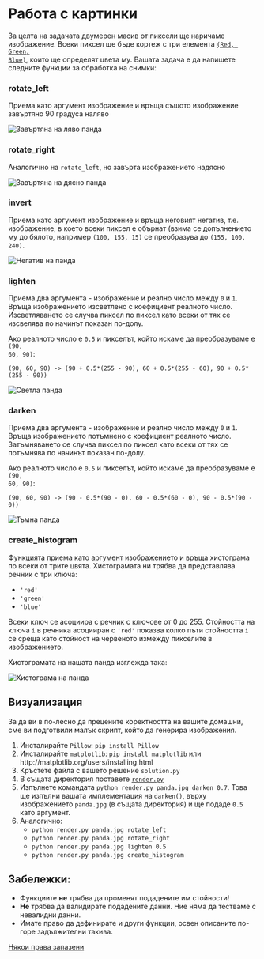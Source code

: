 <html>
<body>
<h1>Работа с картинки</h1>
<p>За целта на задачата двумерен масив от пиксели  ще наричаме изображение. Всеки
пиксел ще бъде кортеж с три елемента <a href="https://bg.wikipedia.org/wiki/RGB"><code>(Red, Green,&#x000A;Blue)</code></a>, които ще определят цвета му. Вашата
задача е да напишете следните функции за обработка на снимки:</p>

<h3>rotate_left</h3>

<p>Приема като аргумент изображение и връща същото изображение завъртяно 90
градуса наляво</p>

<p><img src="https://raw.githubusercontent.com/fmi/python-homework/master/2016/01/panda_rotate_left.jpg" alt="Завъртяна на ляво панда"></p>

<h3>rotate_right</h3>

<p>Аналогично на <code>rotate_left</code>, но завърта изображението надясно</p>

<p><img src="https://raw.githubusercontent.com/fmi/python-homework/master/2016/01/panda_rotate_right.jpg" alt="Завъртяна на дясно панда"></p>

<h3>invert</h3>

<p>Приема като аргумент изображение и връща неговият негатив, т.е. изображение, в
което всеки пиксел е обърнат (взима се допълнението му до бялото, например
<code>(100, 155, 15)</code> се преобразува до <code>(155, 100, 240)</code>.</p>

<p><img src="https://raw.githubusercontent.com/fmi/python-homework/master/2016/01/panda_invert.jpg" alt="Негатив на панда"></p>

<h3>lighten</h3>

<p>Приема два аргумента - изображение и реално число между <code>0</code> и <code>1</code>. Връща
изображението изсветлено с коефициент реалното число. Изсветляването се случва
пиксел по пиксел като всеки от тях се изсвелява по начинът показан по-долу.</p>

<p>Ако реалното число е <code>0.5</code> и пикселът, който искаме да преобразуваме е <code>(90,&#x000A;60, 90)</code>:</p>

<p><code>(90, 60, 90) -&gt; (90 + 0.5*(255 - 90), 60 + 0.5*(255 - 60), 90 + 0.5*(255 - 90))</code></p>

<p><img src="https://raw.githubusercontent.com/fmi/python-homework/master/2016/01/panda_lighten.jpg" alt="Светла панда"></p>

<h3>darken</h3>

<p>Приема два аргумента - изображение и реално число между <code>0</code> и <code>1</code>. Връща
изображението потъмнено с коефициент реалното число. Затъмняването се случва
пиксел по пиксел като всеки от тях се потъмнява по начинът показан по-долу.</p>


<p>Ако реалното число е <code>0.5</code> и пикселът, който искаме да преобразуваме е <code>(90,&#x000A;60, 90)</code>:</p>

<p><code>(90, 60, 90) -&gt; (90 - 0.5*(90 - 0), 60 - 0.5*(60 - 0), 90 - 0.5*(90 - 0))</code></p>

<p><img src="https://raw.githubusercontent.com/fmi/python-homework/master/2016/01/panda_darken.jpg" alt="Тъмна панда"></p>

<h3>create_histogram</h3>

<p>Функцията приема като аргумент изображението и връща хистограма по всеки от
трите цвята. Хистограмата ни трябва да представлява речник с три ключа:</p>

<ul>
<li><code>'red'</code></li>
<li><code>'green'</code></li>
<li><code>'blue'</code></li>
</ul>


<p>Всеки ключ се асоциира с речник с ключове от 0 до 255. Стойността на ключа <code>i</code>
в речника асоцииран с <code>'red'</code> показва колко пъти стойността <code>i</code> се среща като
стойност на червеното измежду пикселите в изображението.</p>

<p>Хистограмата на нашата панда изглежда така:</p>

<p><img src="https://raw.githubusercontent.com/fmi/python-homework/master/2016/01/histogram.png" alt="Хистограма на панда"></p>

<h2>Визуализация</h2>

<p>За да ви в по-лесно да прецените коректността на вашите домашни, сме ви
подготвили малък скрипт, който да генерира изображения.</p>


<ol>
<li>Инсталирайте <code>Pillow</code>: <code>pip install Pillow</code>
</li>
<li>Инсталирайте <code>matplotlib</code>: <code>pip install matplotlib</code> или http://matplotlib.org/users/installing.html</li>
<li>Кръстете файла с вашето решение <code>solution.py</code>
</li>
<li>В същата директория поставете <a href="https://raw.githubusercontent.com/fmi/python-homework/master/2016/01/render.py"><code>render.py</code></a>
</li>
<li>Изпълнете командата <code>python render.py panda.jpg darken 0.7</code>. Това ще изпълни
вашата имплементация на <code>darken()</code>, върху изображението <code>panda.jpg</code> (в
същата директория) и ще подаде <code>0.5</code> като аргумент.</li>
<li>Аналогично:

<ul>
<li><code>python render.py panda.jpg rotate_left</code></li>
<li><code>python render.py panda.jpg rotate_right</code></li>
<li><code>python render.py panda.jpg lighten 0.5</code></li>
<li><code>python render.py panda.jpg create_histogram</code></li>
</ul>
</li>
</ol>


<h2>Забележки:</h2>

<ul>
<li>Функциите <strong>не</strong> трябва да променят подадените им стойности!</li>
<li>
<strong>Не</strong> трябва да валидирате подадените данни. Ние няма да тестваме с невалидни данни.</li>
<li>Имате право да дефинирате и други функции, освен описаните по-горе задължителни такива.</li>
</ul>


</div>

</div>
<footer>
<a href="#">Някои права запазени</a>
</footer>
</div>
<script>

</body>
</html>
